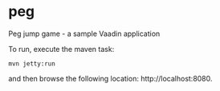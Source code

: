 # peg
Peg jump game - a sample Vaadin application

To run, execute the maven task:

    mvn jetty:run
    
and then browse the following location: http://localhost:8080.
